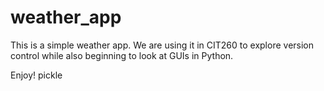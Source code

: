# weather_app

This is a simple weather app. We are using it in CIT260 to explore version control while also beginning to look at GUIs in Python. 

Enjoy!
pickle